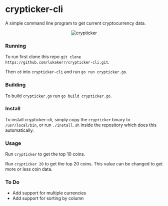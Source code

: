# crypticker-cli

A simple command line program to get current cryptocurrency data.

<div style="text-align:center">
  <img src="https://i.imgur.com/FYMT4Vm.png" alt="crypticker">
</div>

### Running

To run first clone this repo `git clone https://github.com/lukakerr/crypticker-cli.git`.

Then `cd` into `crypticker-cli` and run `go run crypticker.go`.

### Building

To build `crypticker.go` run `go build crypticker.go`.

### Install

To install crypticker-cli, simply copy the `crypticker` binary to `/usr/local/bin`, or run `./install.sh` inside the repository which does this automatically.

### Usage

Run `crypticker` to get the top 10 coins.

Run `crypticker 20` to get the top 20 coins. This value can be changed to get more or less coin data.

### To Do

- Add support for multiple currencies
- Add support for sorting by column